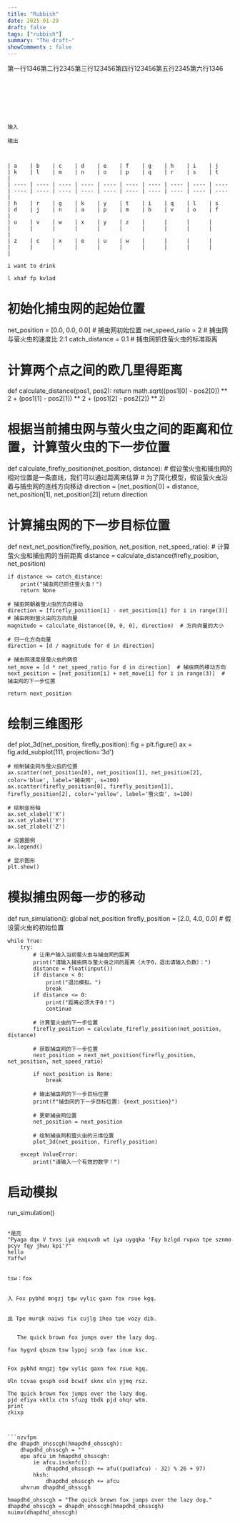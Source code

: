 ```yaml
---
title: "Rubbish"
date: 2025-01-29
draft: false
tags: ["rubbish"]
summary: "The draft~"
showComments : false
---
```

<!-- | add         | 功能                                                         |
| ----------- | ------------------------------------------------------------ |
| image       | **必填** 用于匹配图像名称的正则表达式或 URL。                |
| aspectRatio | **可选** 画廊的纵横比。`16-9` 、`21-9` 或`32-9` 。默认设置为`16-9` 。 |
| interval    | **可选** 自动滚动的时间间隔，以毫秒为单位指定。默认为`2000`（2 秒）。 |

| Parameter   | Description                        |
| ----------- | ---------------------------------- |
| `url`       | **必需的** 外部托管代码文件的 URL. |
| `type`      | 用于语法突出显示的代码类型.        |
| `startLine` | **可选** 从代码文件中导入的起始行. |
| `endLine`   | **可选** 从代码文件中导入的结束行. |

| 参数      | 功能                                                         |
| --------- | ------------------------------------------------------------ |
| `src`     | **必填** 图像的本地路径/文件名或 URL。当提供路径和文件名时，主题将尝试使用以下查找顺序来查找图像：首先，作为与页面绑定的[页面资源](https://gohugo.io/content-management/page-resources/)；然后是 `assets/` 目录中的文件；最后是，`static/`目录中的文件。 |
| `alt`     | 图像的[替代文本描述](https://moz.com/learn/seo/alt-text)。   |
| `caption` | Markdown 格式的图像标题，将显示在图像下方。                  |
| `class`   | 应用于图像的其他 CSS 类。                                    |
| `href`    | 图像应链接到的 URL。                                         |
| `target`  | `href` URL 的目标属性。                                      |
| `nozoom`  | `nozoom=true` 会禁用图像`缩放`功能。与 `href` 结合使用十分有用。 |
| `default` | 用于恢复默认 Hugo `figure` 行为的特殊参数。只需提供`default=true`，然后使用正常的 [Hugo 简码语法](https://gohugo.io/content-management/shortcodes/#figure)。 | -->
第一行1346第二行2345第三行123456第四行123456第五行2345第六行1346


```







输入

输出



| a    | b    | c    | d    | e    | f    | g    | h    | i    | j    | k    | l    | m    | n    | o    | p    | q    | r    | s    | t    |
| ---- | ---- | ---- | ---- | ---- | ---- | ---- | ---- | ---- | ---- | ---- | ---- | ---- | ---- | ---- | ---- | ---- | ---- | ---- | ---- |
| h    | r    | g    | k    | y    | t    | i    | q    | l    | s    | d    | j    | n    | a    | p    | m    | b    | v    | o    | f    |
| u    | v    | w    | x    | y    | z    |      |      |      |      |      |      |      |      |      |      |      |      |      |      |
| z    | c    | x    | e    | u    | w    |      |      |      |      |      |      |      |      |      |      |      |      |      |      |

i want to drink

l xhaf fp kvlad

```
# 初始化捕虫网的起始位置
net_position = [0.0, 0.0, 0.0]  # 捕虫网初始位置
net_speed_ratio = 2  # 捕虫网与萤火虫的速度比 2:1
catch_distance = 0.1  # 捕虫网抓住萤火虫的标准距离


# 计算两个点之间的欧几里得距离
def calculate_distance(pos1, pos2):
    return math.sqrt((pos1[0] - pos2[0]) ** 2 + (pos1[1] - pos2[1]) ** 2 + (pos1[2] - pos2[2]) ** 2)


# 根据当前捕虫网与萤火虫之间的距离和位置，计算萤火虫的下一步位置
def calculate_firefly_position(net_position, distance):
    # 假设萤火虫和捕虫网的相对位置是一条直线，我们可以通过距离来估算
    # 为了简化模型，假设萤火虫沿着与捕虫网的连线方向移动
    direction = [net_position[0] + distance, net_position[1], net_position[2]]
    return direction


# 计算捕虫网的下一步目标位置
def next_net_position(firefly_position, net_position, net_speed_ratio):
    # 计算萤火虫和捕虫网的当前距离
    distance = calculate_distance(firefly_position, net_position)

    if distance <= catch_distance:
        print("捕虫网已抓住萤火虫！")
        return None

    # 捕虫网朝着萤火虫的方向移动
    direction = [firefly_position[i] - net_position[i] for i in range(3)]  # 捕虫网到萤火虫的方向向量
    magnitude = calculate_distance([0, 0, 0], direction)  # 方向向量的大小

    # 归一化方向向量
    direction = [d / magnitude for d in direction]

    # 捕虫网速度是萤火虫的两倍
    net_move = [d * net_speed_ratio for d in direction]  # 捕虫网的移动方向
    next_position = [net_position[i] + net_move[i] for i in range(3)]  # 捕虫网的下一步位置

    return next_position


# 绘制三维图形
def plot_3d(net_position, firefly_position):
    fig = plt.figure()
    ax = fig.add_subplot(111, projection='3d')

    # 绘制捕虫网与萤火虫的位置
    ax.scatter(net_position[0], net_position[1], net_position[2], color='blue', label='捕虫网', s=100)
    ax.scatter(firefly_position[0], firefly_position[1], firefly_position[2], color='yellow', label='萤火虫', s=100)

    # 绘制坐标轴
    ax.set_xlabel('X')
    ax.set_ylabel('Y')
    ax.set_zlabel('Z')

    # 设置图例
    ax.legend()

    # 显示图形
    plt.show()


# 模拟捕虫网每一步的移动
def run_simulation():
    global net_position
    firefly_position = [2.0, 4.0, 0.0]  # 假设萤火虫的初始位置

    while True:
        try:
            # 让用户输入当前萤火虫与捕虫网的距离
            print("请输入捕虫网与萤火虫之间的距离（大于0，退出请输入负数）：")
            distance = float(input())
            if distance < 0:
                print("退出模拟。")
                break
            if distance <= 0:
                print("距离必须大于0！")
                continue

            # 计算萤火虫的下一步位置
            firefly_position = calculate_firefly_position(net_position, distance)

            # 获取捕虫网的下一步位置
            next_position = next_net_position(firefly_position, net_position, net_speed_ratio)

            if next_position is None:
                break

            # 输出捕虫网的下一步目标位置
            print(f"捕虫网的下一步目标位置: {next_position}")

            # 更新捕虫网位置
            net_position = next_position

            # 绘制捕虫网和萤火虫的三维位置
            plot_3d(net_position, firefly_position)

        except ValueError:
            print("请输入一个有效的数字！")


# 启动模拟
run_simulation()
```

*是亮
"Pyaga dqx V tvxs iya eaqxvxb wt iya uygqka 'Fqy bzlgd rvpxa tpe sznmo pcyv fqy jhwu kpi'?"
hello
Yaffw!


tsw：fox


入 Fox pybhd mngzj tgw vylic gaxn fox rsue kgq.


出 Tpe murqk naiws fix cujlg ihea tpe vozy dib.


   The quick brown fox jumps over the lazy dog.

fax hygvd qbszm tsw lypoj srxb fax inue ksc.


Fox pybhd mngzj tgw vylic gaxn fox rsue kgq.

Uln tcvae gxsph osd bcwif sknx uln yjmq rsz.

The quick brown fox jumps over the lazy dog.
pjd efiya vktlx ctn sfuzg tbdk pjd ohqr wtm.
print
zkixp



```nzvfpm
dhe dhapdh_ohsscgh(hmapdhd_ohsscgh):
    dhapdhd_ohsscgh = ""
    epu afcu im hmapdhd_ohsscgh:
        ie afcu.iscknfc():
            dhapdhd_ohsscgh += afu((pud(afcu) - 32) % 26 + 97)
        hksh:
            dhapdhd_ohsscgh += afcu
    uhvrum dhapdhd_ohsscgh

hmapdhd_ohsscgh = "The quick brown fox jumps over the lazy dog."
dhapdhd_ohsscgh = dhapdh_ohsscgh(hmapdhd_ohsscgh)
nuimv(dhapdhd_ohsscgh)
```